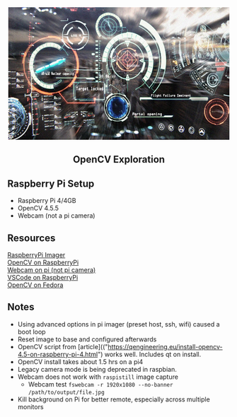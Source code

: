 <!-- PROJECT LOGO -->
<div align="center">
  <a href="https://github.com/mvmagni/magritte">
    <img src="../resources/HUD.jpg" alt="Logo" width="500" height="300"/>
  </a>
    <p>
    <h2 align="center">OpenCV Exploration</h2>
    </p>

  
</div>


<!-- ABOUT THE PROJECT -->
## Raspberry Pi Setup

  - Raspberry Pi 4/4GB<br />
  - OpenCV 4.5.5
  - Webcam (not a pi camera)    
 
## Resources
<a href="https://www.raspberrypi.com/software/"> RaspberryPi Imager</a><br />
<a href="https://qengineering.eu/install-opencv-4.5-on-raspberry-pi-4.html">OpenCV on RaspberryPi</a><br />
<a href="https://raspberrypi-guide.github.io/electronics/using-usb-webcams">Webcam on pi (not pi camera)</a><br />
<a href="https://code.visualstudio.com/docs/setup/raspberry-pi"> VSCode on RaspberryPi </a><br />
<a href="https://fedoramagazine.org/use-opencv-on-fedora-linux-part-1/">OpenCV on Fedora</a><br />


## Notes
  
  - Using advanced options in pi imager (preset host, ssh, wifi) caused a boot loop
  - Reset image to base and configured afterwards
  - OpenCV script from [article](("https://qengineering.eu/install-opencv-4.5-on-raspberry-pi-4.html") works well. Includes qt on install.
  - OpenCV install takes about 1.5 hrs on a pi4
  - Legacy camera mode is being deprecated in raspbian. 
  - Webcam does not work with `raspistill` image capture
    - Webcam test `fswebcam -r 1920x1080 --no-banner /path/to/output/file.jpg`
  - Kill background on Pi for better remote, especially across multiple monitors



